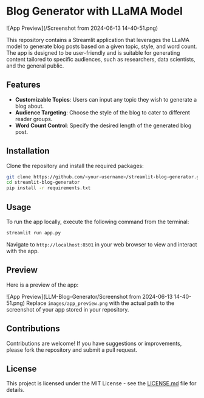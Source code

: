 # Blog Generator with LLaMA Model

![App Preview](/Screenshot from 2024-06-13 14-40-51.png)

This repository contains a Streamlit application that leverages the LLaMA model to generate blog posts based on a given topic, style, and word count. The app is designed to be user-friendly and is suitable for generating content tailored to specific audiences, such as researchers, data scientists, and the general public.

## Features

- **Customizable Topics**: Users can input any topic they wish to generate a blog about.
- **Audience Targeting**: Choose the style of the blog to cater to different reader groups.
- **Word Count Control**: Specify the desired length of the generated blog post.

## Installation

Clone the repository and install the required packages:

```bash
git clone https://github.com/<your-username>/streamlit-blog-generator.git
cd streamlit-blog-generator
pip install -r requirements.txt
```

## Usage

To run the app locally, execute the following command from the terminal:

```bash
streamlit run app.py
```

Navigate to `http://localhost:8501` in your web browser to view and interact with the app.

## Preview

Here is a preview of the app:

![App Preview](LLM-Blog-Generator/Screenshot from 2024-06-13 14-40-51.png)
Replace `images/app_preview.png` with the actual path to the screenshot of your app stored in your repository.

## Contributions

Contributions are welcome! If you have suggestions or improvements, please fork the repository and submit a pull request.

## License

This project is licensed under the MIT License - see the [LICENSE.md](LICENSE.md) file for details.
```
